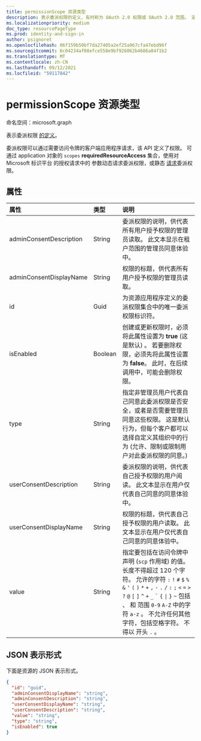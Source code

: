 ```yaml
---
title: permissionScope 资源类型
description: 表示委派权限的定义，有时称为 OAuth 2.0 权限或 OAuth 2.0 范围。 定义后，客户端应用程序可能会请求委派权限
ms.localizationpriority: medium
doc_type: resourcePageType
ms.prod: identity-and-sign-in
author: psignoret
ms.openlocfilehash: 06f159b50bf7da27405a2ef25a967cfa47ebd96f
ms.sourcegitcommit: 6c04234af08efce558e9bf926062b4686a84f1b2
ms.translationtype: MT
ms.contentlocale: zh-CN
ms.lasthandoff: 09/12/2021
ms.locfileid: "59117842"
---
```

# <a name="permissionscope-resource-type"></a>permissionScope 资源类型

命名空间：microsoft.graph

表示委派权限 [的定义](/azure/active-directory/develop/v2-permissions-and-consent#permission-types)。

委派权限可以通过需要访问令牌的客户端应用程序请求，该 API 定义了权限。 可通过 application 对象的 [](/azure/active-directory/develop/v2-permissions-and-consent#requesting-individual-user-consent) `scopes` **requiredResourceAccess** 集合，使用对 Microsoft 标识平台 的授权请求中的 [](/azure/active-directory/develop/v2-permissions-and-consent#the-default-scope)参数动态请求委派权限，或静态 [请求](application.md)委派权限。

## <a name="properties"></a>属性

| 属性 | 类型 | 说明 |
|:---------------|:--------|:----------|
|adminConsentDescription|String|委派权限的说明，供代表所有用户授予权限的管理员读取。 此文本显示在租户范围的管理员同意体验中。|
|adminConsentDisplayName|String|权限的标题，供代表所有用户授予权限的管理员读取。|
|id|Guid|为资源应用程序定义的委派权限集合中的唯一委派权限标识符。|
|isEnabled|Boolean|创建或更新权限时，必须将此属性设置为 **true** (这是默认) 。 若要删除权限，必须先将此属性设置为 **false**。  此时，在后续调用中，可能会删除权限。|
|type|String|指定非管理员用户代表自己同意此委派权限是否安全，或者是否需要管理员同意这些权限。 这是默认行为，但每个客户都可以选择自定义其组织中的行为 (允许、限制或限制用户对此委派权限的同意。) |
|userConsentDescription|String|委派权限的说明，供代表自己授予权限的用户阅读。 此文本显示在用户仅代表自己同意的同意体验中。|
|userConsentDisplayName|String|权限的标题，供代表自己授予权限的用户读取。 此文本显示在用户仅代表自己同意的同意体验中。|
|value|String|指定要包括在访问令牌中声明 (`scp` 作用域) 的值。 长度不得超过 120 个字符。 允许的字符 `:` `!` `#` `$` `%` `&` `'` `(` `)` `*` `+` `,` `-` `.` `/` `:` `;` <code>&lt;</code> `=` <code>&gt;</code> `?` `@` `[` `]` `^` `+` `_` <code>&#96;</code> `{` <code>&#124;</code> `}` `~` 包括 、 和 范围 `0-9` `A-Z` 中的字符 `a-z` 。 不允许任何其他字符，包括空格字符。 不得以 开头 `.` 。|

## <a name="json-representation"></a>JSON 表示形式

下面是资源的 JSON 表示形式。

<!-- {
  "blockType": "resource",
  "optionalProperties": [

  ],
  "@odata.type": "microsoft.graph.permissionScope"
}-->

```json
{
  "id": "guid",
  "adminConsentDisplayName": "string",
  "adminConsentDescription": "string",
  "userConsentDisplayName": "string",
  "userConsentDescription": "string",
  "value": "string",
  "type": "string",
  "isEnabled": true
}
```

<!-- uuid: 8fcb5dbc-d5aa-4681-8e31-b001d5168d79
2015-10-25 14:57:30 UTC -->
<!--
{
  "type": "#page.annotation",
  "description": "oAuth2Permission resource",
  "keywords": "",
  "section": "documentation",
  "tocPath": "",
  "suppressions": []
}
-->
